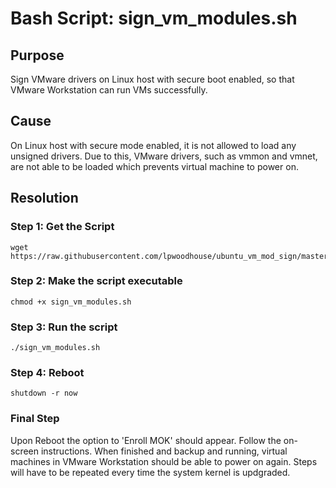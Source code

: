 # Bash Script: sign_vm_modules.sh
## Purpose
Sign VMware drivers on Linux host with secure boot enabled, so that VMware Workstation can run VMs successfully.
## Cause
On Linux host with secure mode enabled, it is not allowed to load any unsigned drivers. Due to this, VMware drivers, such as vmmon and vmnet, are not able to be loaded which prevents virtual machine to power on.
## Resolution
### Step 1: Get the Script
```shell
wget https://raw.githubusercontent.com/lpwoodhouse/ubuntu_vm_mod_sign/master/sign_vm_modules.sh
```
### Step 2: Make the script executable
```shell
chmod +x sign_vm_modules.sh
```
### Step 3: Run the script
```shell
./sign_vm_modules.sh
```
### Step 4: Reboot
```shell
shutdown -r now
```
### Final Step
Upon Reboot the option to 'Enroll MOK' should appear. Follow the on-screen instructions. When finished and backup and running, virtual machines in VMware Workstation should be able to power on again. Steps will have to be repeated every time the system kernel is updgraded.
